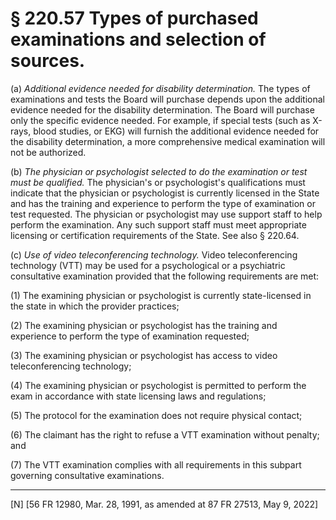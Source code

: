 # § 220.57   Types of purchased examinations and selection of sources.

(a) *Additional evidence needed for disability determination.* The types of examinations and tests the Board will purchase depends upon the additional evidence needed for the disability determination. The Board will purchase only the specific evidence needed. For example, if special tests (such as X-rays, blood studies, or EKG) will furnish the additional evidence needed for the disability determination, a more comprehensive medical examination will not be authorized.


(b) *The physician or psychologist selected to do the examination or test must be qualified.* The physician's or psychologist's qualifications must indicate that the physician or psychologist is currently licensed in the State and has the training and experience to perform the type of examination or test requested. The physician or psychologist may use support staff to help perform the examination. Any such support staff must meet appropriate licensing or certification requirements of the State. See also § 220.64.


(c) *Use of video teleconferencing technology.* Video teleconferencing technology (VTT) may be used for a psychological or a psychiatric consultative examination provided that the following requirements are met:


(1) The examining physician or psychologist is currently state-licensed in the state in which the provider practices;


(2) The examining physician or psychologist has the training and experience to perform the type of examination requested;


(3) The examining physician or psychologist has access to video teleconferencing technology;


(4) The examining physician or psychologist is permitted to perform the exam in accordance with state licensing laws and regulations;


(5) The protocol for the examination does not require physical contact;


(6) The claimant has the right to refuse a VTT examination without penalty; and


(7) The VTT examination complies with all requirements in this subpart governing consultative examinations.



---

[N] [56 FR 12980, Mar. 28, 1991, as amended at 87 FR 27513, May 9, 2022]






